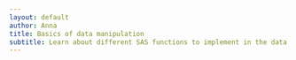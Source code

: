 ```yaml
--- 
layout: default
author: Anna
title: Basics of data manipulation
subtitle: Learn about different SAS functions to implement in the data step.
--- 
```

